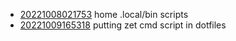 - [20221008021753](/zet/20221008021753/README.md) home .local/bin scripts
- [20221009165318](/zet/20221009165318/README.md) putting zet cmd script in dotfiles
